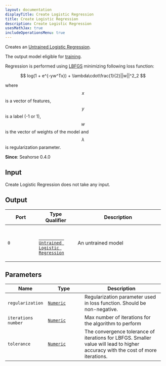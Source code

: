```yaml
---
layout: documentation
displayTitle: Create Logistic Regression
title: Create Logistic Regression
description: Create Logistic Regression
usesMathJax: true
includeOperationsMenu: true
---
```


Creates an [Untrained Logistic Regression](../classes/untrained_logistic_regression.html).

The output model eligible for
[training](train_classifier.html).

Regression is performed using <a target="_blank" href="https://en.wikipedia.org/wiki/Limited-memory_BFGS">LBFGS</a>
minimizing following loss function:

$$ log(1 + e^{-yw^Tx}) + \lambda\cdot\frac{1}{2}||w||^2_2 $$

where $$ x $$ is a vector of features, $$ y $$ is a label (-1 or 1),
$$ w $$ is the vector of weights of the model and $$ \lambda $$ is regularization parameter.


**Since**: Seahorse 0.4.0

## Input

Create Logistic Regression does not take any input.

## Output

<table>
  <thead>
    <tr>
      <th style="width:20%">Port</th>
      <th style="width:25%">Type Qualifier</th>
      <th style="width:55%">Description</th>
    </tr>
  </thead>
  <tbody>
    <tr>
      <td>
        <code>0</code>
      </td>
      <td>
        <code>
        <a href="../classes/untrained_logistic_regression.html">
          Untrained Logistic Regression</a>
        </code>
      </td>
      <td>An untrained model</td>
    </tr>
  </tbody>
</table>

## Parameters

<table class="table">
  <thead>
    <tr>
      <th style="width:20%">Name</th>
      <th style="width:25%">Type</th>
      <th style="width:55%">Description</th>
    </tr>
  </thead>
  <tbody>
    <tr>
      <td><code>regularization</code></td>
      <td><code><a href="../parameters.html#numeric">Numeric</a></code></td>
      <td>Regularization parameter used in loss function. Should be non-negative.</td>
    </tr>
    <tr>
      <td><code>iterations number</code></td>
      <td><code><a href="../parameters.html#numeric">Numeric</a></code></td>
      <td>Max number of iterations for the algorithm to perform</td>
    </tr>
    <tr>
      <td><code>tolerance</code></td>
      <td><code><a href="../parameters.html#numeric">Numeric</a></code></td>
      <td>The convergence tolerance of iterations for LBFGS.
        Smaller value will lead to higher accuracy with the cost of more iterations.
      </td>
    </tr>
  </tbody>
</table>
